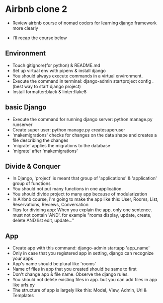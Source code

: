 # Airbnb clone 2
- Review airbnb course of nomad coders for learning django framework more clearly

- I'll recap the course below

## Environment
- Touch gitignore(for python) & README.md
- Set up virtual env with pipenv & install django
- You should always execute commands in a virtual environment. 
- Execute the command in terminal: django-admin startproject config .
(best way to start django project)
- Install formatter:black & linter:flake8

## basic Django
- Execute the command for running django server: python manage.py runserver
- Create super user: python manage.py createsuperuser
- 'makemigrations' checks for changes on the data shape and creates a file describing the changes
- 'migrate' applies the migrations to the database 
- 'migrate' after 'makemigrations'

## Divide & Conquer
- In Django, 'project' is meant that group of 'applications'
& 'application' group of functions
- You should not put many functions in one application.
- You should divide project to many app because of modularization
- In Airbnb course, i'm going to make the app like this: User, Rooms, List, Reservations, Reviews, Conversation
- Tips for dividing app: When you explain the app, only one sentence. must not contain 'AND'. for example "rooms display, update, create, delete AND list edit, update..."

## App
- Create app with this command: django-admin startapp 'app_name'
- Only in case that you registered app in setting, django can recognize your apps
- App's name should be plural like 'rooms'
- Name of files in app that you created should be same to first
- Don't change app & file name. Observe the django rules.
- You should not delete existing files in app. but you can add files in app like urls.py
- The structure of app is largely like this: Model, View, Admin, Url & Templates